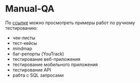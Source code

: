 # Manual-QA
По [ссылке](https://drive.google.com/drive/folders/1Jt8t6vXsJhmZXq9SYcmlPExfYazlCi9t?usp=sharing
) можно просмотреть примеры работ по ручному тестированию:
* чек-листы
* тест-кейсы
* mindmap
* баг-репорты (YouTrack)
* тестирование веб-приложения
* тестирование мобильного приложения
* тестирование API
* рабта с SQL запросами
